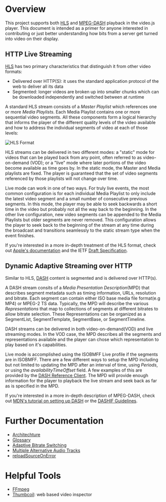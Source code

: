 # Overview
This project supports both [HLS][hls] and [MPEG-DASH][dash] playback in the video.js player. This document is intended as a primer for anyone interested in contributing or just better understanding how bits from a server get turned into video on their display.

## HTTP Live Streaming
[HLS][apple-hls-intro] has two primary characteristics that distinguish it from other video formats:

- Delivered over HTTP(S): it uses the standard application protocol of the web to deliver all its data
- Segmented: longer videos are broken up into smaller chunks which can be downloaded independently and switched between at runtime

A standard HLS stream consists of a *Master Playlist* which references one or more *Media Playlists*. Each Media Playlist contains one or more sequential video segments. All these components form a logical hierarchy that informs the player of the different quality levels of the video available and how to address the individual segments of video at each of those levels:

![HLS Format](images/hls-format.png)

HLS streams can be delivered in two different modes: a "static" mode for videos that can be played back from any point, often referred to as video-on-demand (VOD); or a "live" mode where later portions of the video become available as time goes by. In the static mode, the Master and Media playlists are fixed. The player is guaranteed that the set of video segments referenced by those playlists will not change over time.

Live mode can work in one of two ways. For truly live events, the most common configuration is for each individual Media Playlist to only include the latest video segment and a small number of consecutive previous segments. In this mode, the player may be able to seek backwards a short time in the video but probably not all the way back to the beginning. In the other live configuration, new video segments can be appended to the Media Playlists but older segments are never removed. This configuration allows the player to seek back to the beginning of the stream at any time during the broadcast and transitions seamlessly to the static stream type when the event finishes.

If you're interested in a more in-depth treatment of the HLS format, check out [Apple's documentation][apple-hls-intro] and the IETF [Draft Specification][hls-spec].

## Dynamic Adaptive Streaming over HTTP
Similar to HLS, [DASH][dash-wiki] content is segmented and is delivered over HTTP(s).

A DASH stream consits of a *Media Presentation Description*(MPD) that describes segment metadata such as timing information, URLs, resolution and bitrate. Each segment can contain either ISO base media file format(e.g MP4) or MPEG-2 TS data. Typically, the MPD will describe the various *Representations* that map to collections of segments at different bitrates to allow bitrate selection. These Representations can be organized as a SegmentList, SegmentTemplate, SegmentBase, or SegmentTimeline.

DASH streams can be delivered in both video-on-demand(VOD) and live streaming modes. In the VOD case, the MPD describes all the segments and representations available and the player can chose which representation to play based on it's capabilities.

Live mode is accomplished using the ISOBMFF Live profile if the segments are in ISOBMFF. There are a few different ways to setup the MPD including but not limited to updating the MPD after an interval of time, using *Periods*, or using the *availabilityTimeOffset* field. A few examples of this are provided by the [DASH Reference Client][dash-if-reference-client]. The MPD will provide enough information for the player to playback the live stream and seek back as far as is specified in the MPD.

If you're interested in a more in-depth description of MPEG-DASH, check out [MDN's tutorial on setting up DASH][mdn-dash-tut] or the [DASHIF Guidelines][dash-if-guide].

# Further Documentation

- [Architechture](arch.md)
- [Glossary](glossary.md)
- [Adaptive Bitrate Switching](bitrate-switching.md)
- [Multiple Alternative Audio Tracks](multiple-alternative-audio-tracks.md)
- [reloadSourceOnError](reload-source-on-error.md)

# Helpful Tools
- [FFmpeg](http://trac.ffmpeg.org/wiki/CompilationGuide)
- [Thumbcoil](http://thumb.co.il/): web based video inspector

[hls]: /docs/intro.md#http-live-streaming
[dash]: /docs/intro.md#dynamic-adaptive-streaming-over-http
[apple-hls-intro]: https://developer.apple.com/library/ios/documentation/NetworkingInternet/Conceptual/StreamingMediaGuide/Introduction/Introduction.html
[hls-spec]: https://datatracker.ietf.org/doc/draft-pantos-http-live-streaming/
[dash-wiki]: https://en.wikipedia.org/wiki/Dynamic_Adaptive_Streaming_over_HTTP
[dash-if-reference-client]: https://reference.dashif.org/dash.js/
[mdn-dash-tut]: https://developer.mozilla.org/en-US/Apps/Fundamentals/Audio_and_video_delivery/Setting_up_adaptive_streaming_media_sources
[dash-if-guide]: http://dashif.org/guidelines/
